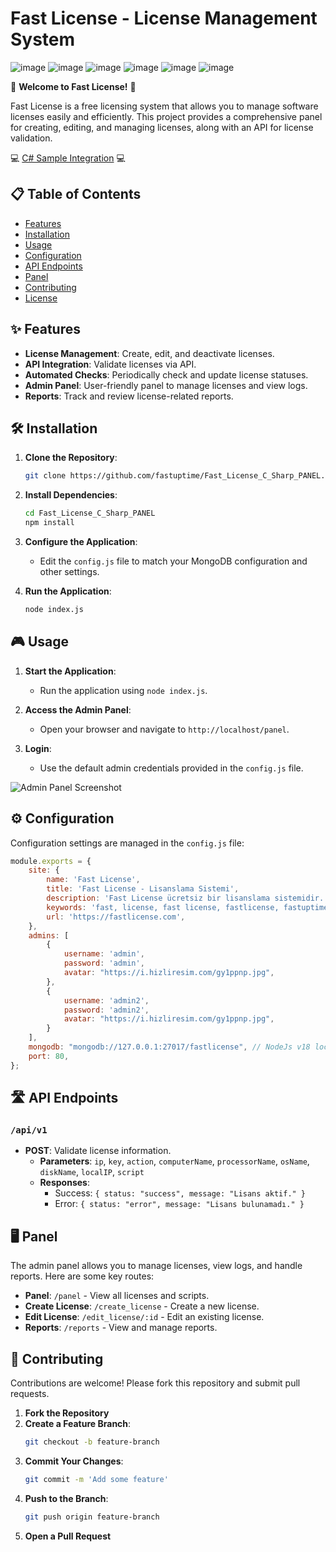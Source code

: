 # Fast License - License Management System

![image](https://github.com/fastuptime/Fast_License_C_Sharp_PANEL/assets/63351166/ec9c15a5-d738-49b6-a55d-c2d0f5c31f40)
![image](https://github.com/fastuptime/Fast_License_C_Sharp_PANEL/assets/63351166/0a854d5a-b55e-49e2-bdb4-d37b327a1219)
![image](https://github.com/fastuptime/Fast_License_C_Sharp_PANEL/assets/63351166/bc34c70b-7388-4e6d-970b-4ebf19f5543d)
![image](https://github.com/fastuptime/Fast_License_C_Sharp_PANEL/assets/63351166/d386300a-5e27-4398-9f9d-d2e8a6d0833e)
![image](https://github.com/fastuptime/Fast_License_C_Sharp_PANEL/assets/63351166/cb4a1480-a094-4f1b-bb84-904ee8ab56b6)
![image](https://github.com/fastuptime/Fast_License_C_Sharp_PANEL/assets/63351166/21056f8c-1dbf-4493-ad0b-904fe5a9fbac)


🚀 **Welcome to Fast License!** 🚀

Fast License is a free licensing system that allows you to manage software licenses easily and efficiently. This project provides a comprehensive panel for creating, editing, and managing licenses, along with an API for license validation.

💻 [C# Sample Integration](https://github.com/fastuptime/Fast_License_C_Sharp_Program) 💻

## 📋 Table of Contents

- [Features](#features)
- [Installation](#installation)
- [Usage](#usage)
- [Configuration](#configuration)
- [API Endpoints](#api-endpoints)
- [Panel](#panel)
- [Contributing](#contributing)
- [License](#license)

## ✨ Features

- **License Management**: Create, edit, and deactivate licenses.
- **API Integration**: Validate licenses via API.
- **Automated Checks**: Periodically check and update license statuses.
- **Admin Panel**: User-friendly panel to manage licenses and view logs.
- **Reports**: Track and review license-related reports.

## 🛠️ Installation

1. **Clone the Repository**:
    ```sh
    git clone https://github.com/fastuptime/Fast_License_C_Sharp_PANEL.git
    ```

2. **Install Dependencies**:
    ```sh
    cd Fast_License_C_Sharp_PANEL
    npm install
    ```

3. **Configure the Application**:
    - Edit the `config.js` file to match your MongoDB configuration and other settings.

4. **Run the Application**:
    ```sh
    node index.js
    ```

## 🎮 Usage

1. **Start the Application**:
    - Run the application using `node index.js`.

2. **Access the Admin Panel**:
    - Open your browser and navigate to `http://localhost/panel`.

3. **Login**:
    - Use the default admin credentials provided in the `config.js` file.

![Admin Panel Screenshot](path_to_your_screenshot.png)

## ⚙️ Configuration

Configuration settings are managed in the `config.js` file:

```js
module.exports = {
    site: {
        name: 'Fast License',
        title: 'Fast License - Lisanslama Sistemi',
        description: 'Fast License ücretsiz bir lisanslama sistemidir.',
        keywords: 'fast, license, fast license, fastlicense, fastuptime, fast uptime, fastuptime.com',
        url: 'https://fastlicense.com',
    },
    admins: [
        {
            username: 'admin',
            password: 'admin',
            avatar: "https://i.hizliresim.com/gy1ppnp.jpg",
        },
        {
            username: 'admin2',
            password: 'admin2',
            avatar: "https://i.hizliresim.com/gy1ppnp.jpg",
        }
    ],
    mongodb: "mongodb://127.0.0.1:27017/fastlicense", // NodeJs v18 localhost --> 127.0.0.1 
    port: 80,
};
```

## 🛣️ API Endpoints

### `/api/v1`

- **POST**: Validate license information.
  - **Parameters**: `ip`, `key`, `action`, `computerName`, `processorName`, `osName`, `diskName`, `localIP`, `script`
  - **Responses**:
    - Success: `{ status: "success", message: "Lisans aktif." }`
    - Error: `{ status: "error", message: "Lisans bulunamadı." }`

## 🖥️ Panel

The admin panel allows you to manage licenses, view logs, and handle reports. Here are some key routes:

- **Panel**: `/panel` - View all licenses and scripts.
- **Create License**: `/create_license` - Create a new license.
- **Edit License**: `/edit_license/:id` - Edit an existing license.
- **Reports**: `/reports` - View and manage reports.

## 🤝 Contributing

Contributions are welcome! Please fork this repository and submit pull requests.

1. **Fork the Repository**
2. **Create a Feature Branch**:
    ```sh
    git checkout -b feature-branch
    ```
3. **Commit Your Changes**:
    ```sh
    git commit -m 'Add some feature'
    ```
4. **Push to the Branch**:
    ```sh
    git push origin feature-branch
    ```
5. **Open a Pull Request**
